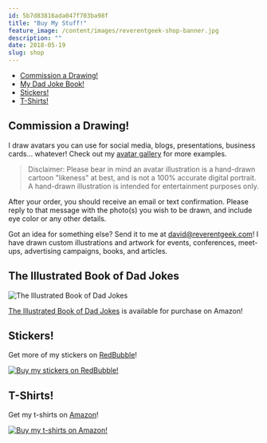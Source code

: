 ```yaml
---
id: 5b7d83816ada047f703ba98f
title: "Buy My Stuff!"
feature_image: /content/images/reverentgeek-shop-banner.jpg
description: ""
date: 2018-05-19
slug: shop
---
```


* [Commission a Drawing!](#commission)
* [My Dad Joke Book!](#dadjokebook)
* [Stickers!](#stickers)
* [T-Shirts!](#tshirts)

<a name="commission"></a>

## Commission a Drawing!

I draw avatars you can use for social media, blogs, presentations, business cards... whatever! Check out my [avatar
gallery](/avatars) for more examples.

<div id='product-component-1671209278528' class="mb-8"></div>
<div id='product-component-1671209600080' class="mb-8"></div>
<div id='product-component-1671209687241' class="mb-8"></div>
<div id='product-component-1671209723413' class="mb-8"></div>
<div id='product-component-1671209771331' class="mb-8"></div>


<script type="text/javascript">
/*<![CDATA[*/
(function () {
  var scriptURL = 'https://sdks.shopifycdn.com/buy-button/latest/buy-button-storefront.min.js';
  if (window.ShopifyBuy) {
    if (window.ShopifyBuy.UI) {
      ShopifyBuyInit();
    } else {
      loadScript();
    }
  } else {
    loadScript();
  }
  function loadScript() {
    var script = document.createElement('script');
    script.async = true;
    script.src = scriptURL;
    (document.getElementsByTagName('head')[0] || document.getElementsByTagName('body')[0]).appendChild(script);
    script.onload = loadShopifyBuyItems;
  }
  function loadShopifyBuyItems() {
    var productComponents = [ {
        id: '1390434222157',
        elId: 'product-component-1671209278528'
    }, {
        id: '4458937745513',
        elId: 'product-component-1671209600080'
    }, {
        id: '3441507860557',
        elId: 'product-component-1671209687241'
    }, {
        id: '4579236642921',
        elId: 'product-component-1671209723413'
    }, {
        id: '4710987366505',
        elId: 'product-component-1671209771331'
    } ];
    for(var i = 0; i < productComponents.length; i++) {
        var cp = productComponents[i];
        ShopifyBuyInit(cp.id, cp.elId);
    }
  }
  function ShopifyBuyInit( id, elId ) {
    var client = ShopifyBuy.buildClient({
      domain: 'reverentgeek.myshopify.com',
      storefrontAccessToken: 'aed29b6a0c44f6cc2ff2bdbcb8e6d687',
    });
    ShopifyBuy.UI.onReady(client).then(function (ui) {
      ui.createComponent('product', {
        id: id,
        node: document.getElementById(elId),
        moneyFormat: '%24%7B%7Bamount%7D%7D',
        options: {
  "product": {
    "styles": {
      "product": {
        "@media (min-width: 601px)": {
          "max-width": "100%",
          "margin-left": "0",
          "margin-bottom": "50px"
        },
        "text-align": "left"
      },
      "title": {
        "font-size": "26px"
      },
      "button": {
        "font-size": "16px",
        "padding-top": "16px",
        "padding-bottom": "16px",
        ":hover": {
          "background-color": "#3158bf"
        },
        "background-color": "#3662d4",
        ":focus": {
          "background-color": "#3158bf"
        },
        "padding-left": "26px",
        "padding-right": "26px"
      },
      "quantityInput": {
        "font-size": "16px",
        "padding-top": "16px",
        "padding-bottom": "16px"
      },
      "price": {
        "font-size": "18px"
      },
      "compareAt": {
        "font-size": "15.299999999999999px"
      },
      "unitPrice": {
        "font-size": "15.299999999999999px"
      }
    },
    "layout": "horizontal",
    "contents": {
      "img": false,
      "imgWithCarousel": true,
      "description": true
    },
    "width": "100%",
    "text": {
      "button": "Add to cart"
    }
  },
  "productSet": {
    "styles": {
      "products": {
        "@media (min-width: 601px)": {
          "margin-left": "-20px"
        }
      }
    }
  },
  "modalProduct": {
    "contents": {
      "img": false,
      "imgWithCarousel": true,
      "button": false,
      "buttonWithQuantity": true
    },
    "styles": {
      "product": {
        "@media (min-width: 601px)": {
          "max-width": "100%",
          "margin-left": "0px",
          "margin-bottom": "0px"
        }
      },
      "button": {
        "font-size": "16px",
        "padding-top": "16px",
        "padding-bottom": "16px",
        ":hover": {
          "background-color": "#3158bf"
        },
        "background-color": "#3662d4",
        ":focus": {
          "background-color": "#3158bf"
        },
        "padding-left": "26px",
        "padding-right": "26px"
      },
      "quantityInput": {
        "font-size": "16px",
        "padding-top": "16px",
        "padding-bottom": "16px"
      },
      "title": {
        "font-family": "Helvetica Neue, sans-serif",
        "font-weight": "bold",
        "font-size": "26px",
        "color": "#4c4c4c"
      },
      "price": {
        "font-family": "Helvetica Neue, sans-serif",
        "font-weight": "normal",
        "font-size": "18px",
        "color": "#4c4c4c"
      },
      "compareAt": {
        "font-family": "Helvetica Neue, sans-serif",
        "font-weight": "normal",
        "font-size": "15.299999999999999px",
        "color": "#4c4c4c"
      },
      "unitPrice": {
        "font-family": "Helvetica Neue, sans-serif",
        "font-weight": "normal",
        "font-size": "15.299999999999999px",
        "color": "#4c4c4c"
      }
    }
  },
  "option": {},
  "cart": {
    "styles": {
      "button": {
        "font-size": "16px",
        "padding-top": "16px",
        "padding-bottom": "16px",
        ":hover": {
          "background-color": "#3158bf"
        },
        "background-color": "#3662d4",
        ":focus": {
          "background-color": "#3158bf"
        }
      },
      "title": {
        "color": "#4c4c4c"
      },
      "header": {
        "color": "#4c4c4c"
      },
      "lineItems": {
        "color": "#4c4c4c"
      },
      "subtotalText": {
        "color": "#4c4c4c"
      },
      "subtotal": {
        "color": "#4c4c4c"
      },
      "notice": {
        "color": "#4c4c4c"
      },
      "currency": {
        "color": "#4c4c4c"
      },
      "close": {
        "color": "#4c4c4c",
        ":hover": {
          "color": "#4c4c4c"
        }
      },
      "empty": {
        "color": "#4c4c4c"
      },
      "noteDescription": {
        "color": "#4c4c4c"
      },
      "discountText": {
        "color": "#4c4c4c"
      },
      "discountIcon": {
        "fill": "#4c4c4c"
      },
      "discountAmount": {
        "color": "#4c4c4c"
      }
    }
  },
  "toggle": {
    "styles": {
      "toggle": {
        "background-color": "#3662d4",
        ":hover": {
          "background-color": "#3158bf"
        },
        ":focus": {
          "background-color": "#3158bf"
        }
      },
      "count": {
        "font-size": "16px"
      }
    }
  },
  "lineItem": {
    "styles": {
      "variantTitle": {
        "color": "#4c4c4c"
      },
      "title": {
        "color": "#4c4c4c"
      },
      "price": {
        "color": "#4c4c4c"
      },
      "fullPrice": {
        "color": "#4c4c4c"
      },
      "discount": {
        "color": "#4c4c4c"
      },
      "discountIcon": {
        "fill": "#4c4c4c"
      },
      "quantity": {
        "color": "#4c4c4c"
      },
      "quantityIncrement": {
        "color": "#4c4c4c",
        "border-color": "#4c4c4c"
      },
      "quantityDecrement": {
        "color": "#4c4c4c",
        "border-color": "#4c4c4c"
      },
      "quantityInput": {
        "color": "#4c4c4c",
        "border-color": "#4c4c4c"
      }
    }
  }
},
      });
    });
  }
})();
/*]]>*/
</script>

> Disclaimer: Please bear in mind an avatar illustration is a hand-drawn cartoon "likeness" at best, and is not a 100%
accurate digital portrait. A hand-drawn illustration is intended for entertainment purposes only.

After your order, you should receive an email or text confirmation. Please reply to that message with the photo(s) you
wish to be drawn, and include eye color or any other details.

Got an idea for something else? Send it to me at [david@reverentgeek.com](mailto:david@reverentgeek.com)! I have drawn
custom illustrations and artwork for events, conferences, meet-ups, advertising campaigns, books, and articles.

<a name="dadjokebook"></a>

## The Illustrated Book of Dad Jokes

![The Illustrated Book of Dad Jokes](/content/images/the-illustrated-book-of-dad-jokes/book-cover.jpg)

[The Illustrated Book of Dad Jokes](https://www.amazon.com/Illustrated-Book-Dad-Jokes/dp/B0B19GST26/) is available for
purchase on Amazon!

<a name="stickers"></a>

## Stickers!

<div id='collection-component-1651753195550'></div>
<script type="text/javascript">
	/*<![CDATA[*/
	(function () {
		var scriptURL = 'https://sdks.shopifycdn.com/buy-button/latest/buy-button-storefront.min.js';
		if (window.ShopifyBuy) {
			if (window.ShopifyBuy.UI) {
				ShopifyBuyInit();
			} else {
				loadScript();
			}
		} else {
			loadScript();
		}
		function loadScript() {
			var script = document.createElement('script');
			script.async = true;
			script.src = scriptURL;
			(document.getElementsByTagName('head')[0] || document.getElementsByTagName('body')[0]).appendChild(script);
			script.onload = ShopifyBuyInit;
		}
		function ShopifyBuyInit() {
			var client = ShopifyBuy.buildClient({
				domain: 'reverentgeek.myshopify.com',
				storefrontAccessToken: 'aed29b6a0c44f6cc2ff2bdbcb8e6d687',
			});
			ShopifyBuy.UI.onReady(client).then(function (ui) {
				ui.createComponent('collection', {
					id: '162187608169',
					node: document.getElementById('collection-component-1651753195550'),
					moneyFormat: '%24%7B%7Bamount%7D%7D',
					options: {
						"product": {
							"styles": {
								"product": {
									"@media (min-width: 601px)": {
										"max-width": "calc(25% - 20px)",
										"margin-left": "20px",
										"margin-bottom": "50px",
										"width": "calc(25% - 20px)"
									},
									"img": {
										"height": "calc(100% - 15px)",
										"position": "absolute",
										"left": "0",
										"right": "0",
										"top": "0"
									},
									"imgWrapper": {
										"padding-top": "calc(75% + 15px)",
										"position": "relative",
										"height": "0"
									}
								},
								"button": {
									"font-size": "16px",
									"padding-top": "16px",
									"padding-bottom": "16px",
									":hover": {
										"background-color": "#3158bf"
									},
									"background-color": "#3662d4",
									":focus": {
										"background-color": "#3158bf"
									}
								},
								"quantityInput": {
									"font-size": "16px",
									"padding-top": "16px",
									"padding-bottom": "16px"
								}
							},
							"text": {
								"button": "Add to cart"
							}
						},
						"productSet": {
							"styles": {
								"products": {
									"@media (min-width: 601px)": {
										"margin-left": "-20px"
									}
								}
							}
						},
						"modalProduct": {
							"contents": {
								"img": false,
								"imgWithCarousel": true,
								"button": false,
								"buttonWithQuantity": true
							},
							"styles": {
								"product": {
									"@media (min-width: 601px)": {
										"max-width": "100%",
										"margin-left": "0px",
										"margin-bottom": "0px"
									}
								},
								"button": {
									"font-size": "16px",
									"padding-top": "16px",
									"padding-bottom": "16px",
									":hover": {
										"background-color": "#3158bf"
									},
									"background-color": "#3662d4",
									":focus": {
										"background-color": "#3158bf"
									}
								},
								"quantityInput": {
									"font-size": "16px",
									"padding-top": "16px",
									"padding-bottom": "16px"
								}
							}
						},
						"option": {},
						"cart": {
							"styles": {
								"button": {
									"font-size": "16px",
									"padding-top": "16px",
									"padding-bottom": "16px",
									":hover": {
										"background-color": "#3158bf"
									},
									"background-color": "#3662d4",
									":focus": {
										"background-color": "#3158bf"
									}
								},
								"title": {
									"color": "#4c4c4c"
								},
								"header": {
									"color": "#4c4c4c"
								},
								"lineItems": {
									"color": "#4c4c4c"
								},
								"subtotalText": {
									"color": "#4c4c4c"
								},
								"subtotal": {
									"color": "#4c4c4c"
								},
								"notice": {
									"color": "#4c4c4c"
								},
								"currency": {
									"color": "#4c4c4c"
								},
								"close": {
									"color": "#4c4c4c",
									":hover": {
										"color": "#4c4c4c"
									}
								},
								"empty": {
									"color": "#4c4c4c"
								},
								"noteDescription": {
									"color": "#4c4c4c"
								},
								"discountText": {
									"color": "#4c4c4c"
								},
								"discountIcon": {
									"fill": "#4c4c4c"
								},
								"discountAmount": {
									"color": "#4c4c4c"
								}
							}
						},
						"toggle": {
							"styles": {
								"toggle": {
									"background-color": "#3662d4",
									":hover": {
										"background-color": "#3158bf"
									},
									":focus": {
										"background-color": "#3158bf"
									}
								},
								"count": {
									"font-size": "16px"
								}
							}
						},
						"lineItem": {
							"styles": {
								"variantTitle": {
									"color": "#4c4c4c"
								},
								"title": {
									"color": "#4c4c4c"
								},
								"price": {
									"color": "#4c4c4c"
								},
								"fullPrice": {
									"color": "#4c4c4c"
								},
								"discount": {
									"color": "#4c4c4c"
								},
								"discountIcon": {
									"fill": "#4c4c4c"
								},
								"quantity": {
									"color": "#4c4c4c"
								},
								"quantityIncrement": {
									"color": "#4c4c4c",
									"border-color": "#4c4c4c"
								},
								"quantityDecrement": {
									"color": "#4c4c4c",
									"border-color": "#4c4c4c"
								},
								"quantityInput": {
									"color": "#4c4c4c",
									"border-color": "#4c4c4c"
								}
							}
						}
					},
				});
			});
		}
	})();
/*]]>*/
</script>

Get more of my stickers on [RedBubble](https://www.redbubble.com/people/reverentgeek/portfolio/recent?asc=u)!

[![Buy my stickers on
RedBubble!](/content/images/2018/10/stickers-2018-10.jpg)](https://www.redbubble.com/people/reverentgeek/portfolio/recent?asc=u)

<a name="tshirts"></a>

## T-Shirts!

Get my t-shirts on [Amazon](https://www.amazon.com/s?rh=n%3A7141123011%2Cp_4%3AReverentGeek)!

[![Buy my t-shirts on
Amazon!](/content/images/shop/t-shirts-2021-10.jpg)](https://www.amazon.com/s?rh=n%3A7141123011%2Cp_4%3AReverentGeek)
